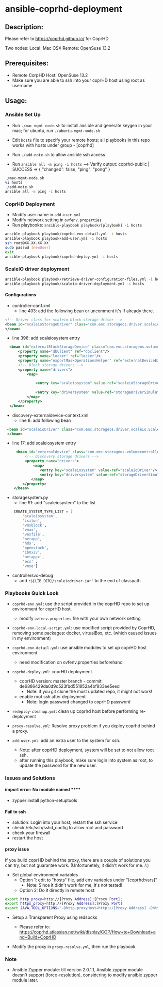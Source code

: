 # ansible-coprhd-deployment

## Description: 
  Please refer to https://coprhd.github.io/ for CoprHD.

  Two nodes:
    Local: Mac OSX
    Remote: OpenSuse 13.2 

## Prerequisites:
 - Remote CorpHD Host: OpenSuse 13.2
 - Make sure you are able to ssh into your coprHD host using root as username
 
## Usage:

### Ansible Set Up
  + Run `./mac-mgmt-node.sh` to install ansible and generate keygen in your mac; for ubuntu, run `./ubuntu-mgmt-node.sh `
  
  + Edit `hosts` file to specify your remote hosts; all playbooks in this repo works with hosts under group - [coprhd]
  
  + Run `./add-note.sh` to allow ansible ssh access
  
  + Run `ansible all -m ping -i hosts`
   --> Varify output:
	coprhd-public | SUCCESS => {
    	"changed": false,
    	"ping": "pong"
	}

```bash
./mac-mgmt-node.sh 
vi hosts 
./add-note.sh
ansible all -m ping -i hosts 
```

### CoprHD Deployment

+ Modify user name in `add-user.yml`
+ Modify network setting in `ovfenv.properties`
+ Run playbooks: `ansible-playbook playbook/[playbook] -i hosts`

```bash
ansible-playbook playbook/coprhd-env-detail.yml -i hosts
ansible-playbook playbook/add-user.yml -i hosts
ssh root@XX.XX.XX.XX
sudo passwd [newUser]
exit
ansible-playbook playbook/coprhd-deploy.yml -i hosts
```

### ScaleIO driver deployment

``` bash 
ansible-playbook playbook/retrieve-driver-configuration-files.yml -i hosts
ansible-playbook playbook/scaleio-driver-deployment.yml -i hosts
```

#### Configurations
+ controller-conf.xml 
  * line 403: add the following bean or uncomment it's if already there.
``` xml
<!-- Driver class for scaleio block storage driver -->
<bean id="scaleioStorageDriver" class="com.emc.storageos.driver.scaleio.ScaleIOStorageDriver">
</bean>
```
  
  * line 396: add scaleiosystem entry
```xml 
  <bean id="externalBlockStorageDevice" class="com.emc.storageos.volumecontroller.impl.externaldevice.ExternalBlockStorageDevice">
      <property name="dbClient" ref="dbclient"/>
      <property name="locker" ref="locker"/>
      <property name="exportMaskOperationsHelper" ref="externalDeviceExportMaskOperationsHelper"/>
      <!-- Block storage drivers -->
      <property name="drivers">
          <map>
              
              <entry key="scaleiosystem" value-ref="scaleioStorageDriver"/>
              
              <entry key="driversystem" value-ref="storageDriverSimulator"/>
          </map>
      </property>
  </bean>
```

+ discovery-externaldevice-context.xml 
  * line 8: add following bean 
```xml 
 <bean id="scaleioDriver" class="com.emc.storageos.driver.scaleio.ScaleIOStorageDriver">
 </bean>
```
  
  * line 17: add scaleiosystem entry
```xml 
     <bean id="externaldevice" class="com.emc.storageos.volumecontroller.impl.plugins.ExternalDeviceCommunicationInterface">
         <!-- Discovery storage drivers -->
         <property name="drivers">
             <map>
                <entry key="scaleiosystem" value-ref="scaleioDriver"/>
                <entry key="driversystem" value-ref="storageDriverSimulator"/>
            </map>
        </property>
    </bean>

```

+ storagesystem.py 
  * line 91: add "scaleiosystem" to the list
```python 
    CREATE_SYSTEM_TYPE_LIST = [
        'scaleiosystem',
        'isilon',
        'vnxblock',
        'vmax',
        'vnxfile',
        'netapp',
        'hds',
        'openstack',
        'ibmxiv',
        'netappc',
        'ecs' , 
        'vnxe']
```

+ controllersvc-debug
  * add `:${LIB_DIR}/scaleiodriver.jar"` to the end of classpath

### Playbooks Quick Look
  + `coprhd-env.yml`: use the script provided in the coprHD repo to set up environment for coprHD host.
    * modify `ovfenv.properties` file with your own network setting
  
  + `coprhd-env-local-script.yml`: use modified script provided by CoprHD, removing some packages: docker, virtualBox, etc. (which caused issues in my environment)
   
  + `coprhd-env-detail.yml`: use ansible modules to set up coprHD host environment
    * need modification on ovfenv.properties beforehand
    
  + `coprhd-deploy.yml`: coprHD deployment
    - coprHD version: master branch - commit: de6886429da0d9c523fbd551952a4bf933ee5eed
      + Note: if you git clone the most updated repo, it might not work!
    - enable root ssh after deployment
      + Note: login password changed to coprHD password
      
  + `redeploy-cleanup.yml`: clean up coprhd host before performing re-deployment

  + `proxy-resolve.yml`: Resolve proxy problem if you deploy coprhd behind a proxy.

  + `add-user.yml`: add an extra user to the system for ssh.
    * Note: after coprHD deployment, system will be set to not allow root ssh.
    * after running this playbook, make sure login into system as root, to update the password for the new user.
    
### Issues and Solutions 

#### import error: No module named ****
+ zypper install python-setuptools

#### Fail to ssh
+ solution: Login into your host, restart the ssh service
+ check /etc/ssh/sshd_config to allow root and password
+ check your firewall
+ restart the host

#### proxy issue

If you build coprHD behind the proxy, there are a couple of solutions you can try, but not guarantee work. (Unfortunetely, it didn't work for me. /:)

+ Set global environment variables
  * Option 1: edit to "hosts" file, add env variables under "[coprhd:vars]"
    - Note: Since it didn't work for me, it's not tested!
  * Option 2: Do it directly in remote host:
  
```bash 
export http_proxy=http://[Proxy Address]:[Proxy Port];
export https_proxy=http://[Proxy Address]:[Proxy Port]
export JAVA_TOOL_OPTIONS="-Dhttp.proxyHost=http://[Proxy Address] -Dhttp.proxyPort=[Proxy Port] -Dhttps.proxyHost=http://[Proxy Address] -Dhttps.proxyPort=[Proxy Port]”
```

+ Setup a Transparent Proxy using redsocks
    - Please refer to: https://coprhd.atlassian.net/wiki/display/COP/How+to+Download+and+Build+CoprHD

+ Modify the proxy in `proxy-resolve.yml`, then run the playbook
    
### Note 
  + Ansible Zypper module: till version 2.0.1.1, Ansible zypper module doesn't support (force-resolution), considering to modify ansible zypper module later.

 

